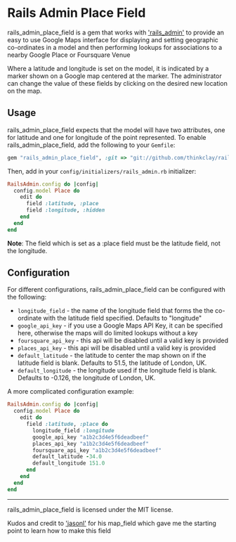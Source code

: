 # Rails Admin Place Field

rails_admin_place_field is a gem that works with ['rails_admin'](https://github.com/sferik/rails_admin) to provide an easy to use Google Maps interface for displaying and setting geographic co-ordinates in a model and then performing lookups for associations to a nearby Google Place or Foursquare Venue

Where a latitude and longitude is set on the model, it is indicated by a marker shown on a Google map centered at the marker. The administrator can change the value of these fields by clicking on the desired new location on the map.


## Usage

rails_admin_place_field expects that the model will have two attributes, one for latitude and one for longitude of the point represented. To enable rails_admin_place_field, add the following to your `Gemfile`:

```ruby
gem "rails_admin_place_field", :git => "git://github.com/thinkclay/rails_admin_place_field.git"
```

Then, add in your `config/initializers/rails_admin.rb` initializer:

```ruby
RailsAdmin.config do |config|
  config.model Place do
    edit do
      field :latitude, :place
      field :longitude, :hidden
    end
  end
end
```

**Note**: The field which is set as a :place field must be the latitude field, not the longitude.


## Configuration

For different configurations, rails_admin_place_field can be configured with the following:

- `longitude_field` - the name of the longitude field that forms the the co-ordinate with the latitude field specified. Defaults to "longitude"
- `google_api_key` - if you use a Google Maps API Key, it can be specified here, otherwise the maps will do limited lookups without a key
- `foursquare_api_key` - this api will be disabled until a valid key is provided
- `places_api_key` - this api will be disabled until a valid key is provided
- `default_latitude` - the latitude to center the map shown on if the latitude field is blank. Defaults to 51.5, the latitude of London, UK.
- `default_longitude` - the longitude used if the longitude field is blank. Defaults to -0.126, the longitude of London, UK.

A more complicated configuration example:

```ruby
RailsAdmin.config do |config|
  config.model Place do
    edit do
      field :latitude, :place do
        longitude_field :longitude
        google_api_key "a1b2c3d4e5f6deadbeef"
        places_api_key "a1b2c3d4e5f6deadbeef"
        foursquare_api_key "a1b2c3d4e5f6deadbeef"
        default_latitude -34.0
        default_longitude 151.0
      end
    end
  end
end
```

-------
rails_admin_place_field is licensed under the MIT license.

Kudos and credit to ['jasonl'](https://github.com/jasonl/rails_admin_map_field) for his map_field which gave me the starting point to learn how to make this field